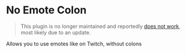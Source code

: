 # No Emote Colon

> This plugin is no longer maintained and reportedly [does not work](https://github.com/powercord-community/no-emote-colon/issues/1), most likely due to an update.

Allows you to use emotes like on Twitch, without colons
